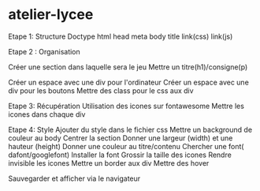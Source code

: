 # atelier-lycee

Etape 1: Structure
Doctype html head meta body title link(css) link(js)

Etape 2 : Organisation 

Créer une section dans laquelle sera le jeu
Mettre un titre(h1)/consigne(p)

Créer un espace avec une div pour l'ordinateur 
Créer un espace avec une div pour les boutons
Mettre des class pour le css aux div

Etape 3: Récupération
Utilisation des icones sur fontawesome 
Mettre les icones dans chaque div

Etape 4: Style
Ajouter du style dans le fichier css
Mettre un background de couleur au body
Centrer la section
Donner une largeur (width) et une hauteur (height)
Donner une couleur au titre/contenu
Chercher une font( dafont/googlefont)
Installer la font
Grossir la taille des icones 
Rendre invisible les icones 
Mettre un border aux div 
Mettre des hover

Sauvegarder et afficher via le navigateur
